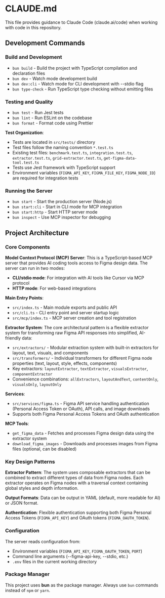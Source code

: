 # CLAUDE.md

This file provides guidance to Claude Code (claude.ai/code) when working with code in this repository.

## Development Commands

### Build and Development
- `bun build` - Build the project with TypeScript compilation and declaration files
- `bun dev` - Watch mode development build
- `bun dev:cli` - Watch mode for CLI development with --stdio flag
- `bun type-check` - Run TypeScript type checking without emitting files

### Testing and Quality
- `bun test` - Run Jest tests
- `bun lint` - Run ESLint on the codebase
- `bun format` - Format code using Prettier

**Test Organization**:
- Tests are located in `src/tests/` directory
- Test files follow the naming convention `*.test.ts`
- Existing test files: `benchmark.test.ts`, `integration.test.ts`, `extractor.test.ts`, `grid-extractor.test.ts`, `get-figma-data-tool.test.ts`
- Tests use Jest framework with TypeScript support
- Environment variables (`FIGMA_API_KEY`, `FIGMA_FILE_KEY`, `FIGMA_NODE_ID`) are required for integration tests

### Running the Server
- `bun start` - Start the production server (Node.js)
- `bun start:cli` - Start in CLI mode for MCP integration
- `bun start:http` - Start HTTP server mode
- `bun inspect` - Use MCP inspector for debugging

## Project Architecture

### Core Components

**Model Context Protocol (MCP) Server**: This is a TypeScript-based MCP server that provides AI coding tools access to Figma design data. The server can run in two modes:
- **CLI/stdio mode**: For integration with AI tools like Cursor via MCP protocol
- **HTTP mode**: For web-based integrations

**Main Entry Points**:
- `src/index.ts` - Main module exports and public API
- `src/cli.ts` - CLI entry point and server startup logic
- `src/mcp/index.ts` - MCP server creation and tool registration

**Extractor System**: The core architectural pattern is a flexible extractor system for transforming raw Figma API responses into simplified, AI-friendly data:
- `src/extractors/` - Modular extraction system with built-in extractors for layout, text, visuals, and components
- `src/transformers/` - Individual transformers for different Figma node properties (text, layout, style, effects, components)
- Key extractors: `layoutExtractor`, `textExtractor`, `visualsExtractor`, `componentExtractor`
- Convenience combinations: `allExtractors`, `layoutAndText`, `contentOnly`, `visualsOnly`, `layoutOnly`

**Services**:
- `src/services/figma.ts` - Figma API service handling authentication (Personal Access Token or OAuth), API calls, and image downloads
- Supports both Figma Personal Access Tokens and OAuth authentication

**MCP Tools**:
- `get_figma_data` - Fetches and processes Figma design data using the extractor system
- `download_figma_images` - Downloads and processes images from Figma files (optional, can be disabled)

### Key Design Patterns

**Extractor Pattern**: The system uses composable extractors that can be combined to extract different types of data from Figma nodes. Each extractor operates on Figma nodes with a traversal context containing global styles and depth information.

**Output Formats**: Data can be output in YAML (default, more readable for AI) or JSON format.

**Authentication**: Flexible authentication supporting both Figma Personal Access Tokens (`FIGMA_API_KEY`) and OAuth tokens (`FIGMA_OAUTH_TOKEN`).

### Configuration

The server reads configuration from:
- Environment variables (`FIGMA_API_KEY`, `FIGMA_OAUTH_TOKEN`, `PORT`)
- Command line arguments (--figma-api-key, --stdio, etc.)
- `.env` files in the current working directory

### Package Manager
This project uses **bun** as the package manager. Always use `bun` commands instead of `npm` or `yarn`.